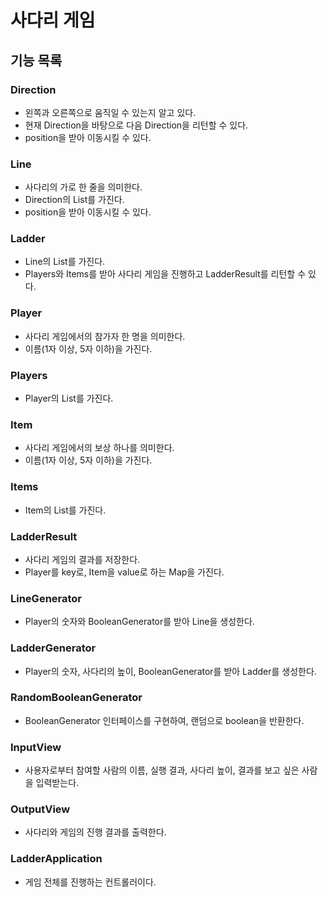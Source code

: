 # 사다리 게임

## 기능 목록

### Direction
- 왼쪽과 오른쪽으로 움직일 수 있는지 알고 있다.
- 현재 Direction을 바탕으로 다음 Direction을 리턴할 수 있다.
- position을 받아 이동시킬 수 있다.

### Line
- 사다리의 가로 한 줄을 의미한다.
- Direction의 List를 가진다.
- position을 받아 이동시킬 수 있다.

### Ladder
- Line의 List를 가진다.
- Players와 Items를 받아 사다리 게임을 진행하고 LadderResult를 리턴할 수 있다.

### Player
- 사다리 게임에서의 참가자 한 명을 의미한다.
- 이름(1자 이상, 5자 이하)을 가진다.

### Players
- Player의 List를 가진다.

### Item
- 사다리 게임에서의 보상 하나를 의미한다.
- 이름(1자 이상, 5자 이하)을 가진다.

### Items
- Item의 List를 가진다.

### LadderResult
- 사다리 게임의 결과를 저장한다.
- Player를 key로, Item을 value로 하는 Map을 가진다.

### LineGenerator
- Player의 숫자와 BooleanGenerator를 받아 Line을 생성한다.

### LadderGenerator
- Player의 숫자, 사다리의 높이, BooleanGenerator를 받아 Ladder를 생성한다.

### RandomBooleanGenerator
- BooleanGenerator 인터페이스를 구현하여, 랜덤으로 boolean을 반환한다.

### InputView
- 사용자로부터 참여할 사람의 이름, 실행 결과, 사다리 높이, 결과를 보고 싶은 사람을 입력받는다.

### OutputView
- 사다리와 게임의 진행 결과를 출력한다.

### LadderApplication
- 게임 전체를 진행하는 컨트롤러이다.
